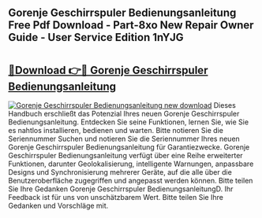 ## Gorenje Geschirrspuler Bedienungsanleitung Free Pdf Download - Part-8xo New Repair Owner Guide - User Service Edition 1nYJG

# <h2><a href="http://df2oev.blite.top/?on=Gorenje+Geschirrspuler+Bedienungsanleitung">🔗Download 👉🔴 Gorenje Geschirrspuler Bedienungsanleitung</a></h2>

[![Gorenje Geschirrspuler Bedienungsanleitung new download](https://i.imgur.com/lujVjoI.png)](http://df2oev.blite.top/?on=Gorenje+Geschirrspuler+Bedienungsanleitung)
Dieses Handbuch erschließt das Potenzial Ihres neuen Gorenje Geschirrspuler Bedienungsanleitung. Entdecken Sie seine Funktionen, lernen Sie, wie Sie es nahtlos installieren, bedienen und warten. Bitte notieren Sie die Seriennummer Suchen und notieren Sie die Seriennummer Ihres neuen Gorenje Geschirrspuler Bedienungsanleitung für Garantiezwecke. Gorenje Geschirrspuler Bedienungsanleitung verfügt über eine Reihe erweiterter Funktionen, darunter Geolokalisierung, intelligente Warnungen, anpassbare Designs und Synchronisierung mehrerer Geräte, auf die alle über die Benutzeroberfläche zugegriffen und angepasst werden können. Bitte teilen Sie Ihre Gedanken Gorenje Geschirrspuler BedienungsanleitungD. Ihr Feedback ist für uns von unschätzbarem Wert. Bitte teilen Sie Ihre Gedanken und Vorschläge mit.

